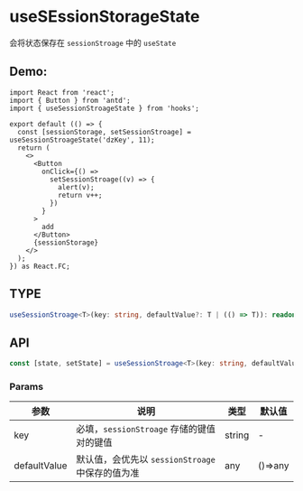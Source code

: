 # useSEssionStorageState

会将状态保存在 `sessionStroage` 中的 `useState`

## Demo:

```tsx
import React from 'react';
import { Button } from 'antd';
import { useSessionStroageState } from 'hooks';

export default (() => {
  const [sessionStorage, setSessionStroage] = useSessionStroageState('dzKey', 11);
  return (
    <>
      <Button
        onClick={() =>
          setSessionStroage((v) => {
            alert(v);
            return v++;
          })
        }
      >
        add
      </Button>
      {sessionStorage}
    </>
  );
}) as React.FC;
```

## TYPE

```typescript
useSessionStroage<T>(key: string, defaultValue?: T | (() => T)): readonly [T, React.Dispatch<React.SetStateAction<T>>];
```

## API

```typescript
const [state, setState] = useSessionStroage<T>(key: string, defaultValue?: T | (() => T));
```

### Params

| 参数         | 说明                                             | 类型   | 默认值  |
| ------------ | ------------------------------------------------ | ------ | ------- |
| key          | 必填，`sessionStroage` 存储的键值对的键值        | string | -       |
| defaultValue | 默认值，会优先以 `sessionStroage` 中保存的值为准 | any    | ()=>any |
